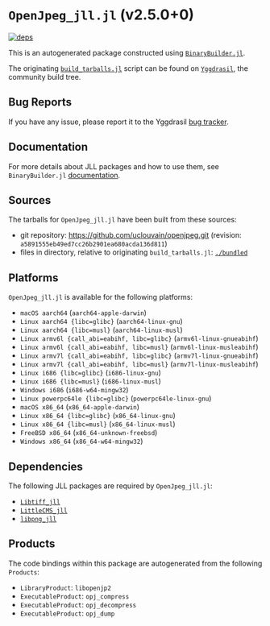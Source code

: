 # `OpenJpeg_jll.jl` (v2.5.0+0)

[![deps](https://juliahub.com/docs/OpenJpeg_jll/deps.svg)](https://juliahub.com/ui/Packages/OpenJpeg_jll/ZhiPc?page=2)

This is an autogenerated package constructed using [`BinaryBuilder.jl`](https://github.com/JuliaPackaging/BinaryBuilder.jl).

The originating [`build_tarballs.jl`](https://github.com/JuliaPackaging/Yggdrasil/blob/9f27401251bac4f3aba82f8f398ef62728100fd1/O/OpenJpeg/build_tarballs.jl) script can be found on [`Yggdrasil`](https://github.com/JuliaPackaging/Yggdrasil/), the community build tree.

## Bug Reports

If you have any issue, please report it to the Yggdrasil [bug tracker](https://github.com/JuliaPackaging/Yggdrasil/issues).

## Documentation

For more details about JLL packages and how to use them, see `BinaryBuilder.jl` [documentation](https://docs.binarybuilder.org/stable/jll/).

## Sources

The tarballs for `OpenJpeg_jll.jl` have been built from these sources:

* git repository: https://github.com/uclouvain/openjpeg.git (revision: `a5891555eb49ed7cc26b2901ea680acda136d811`)
* files in directory, relative to originating `build_tarballs.jl`: [`./bundled`](https://github.com/JuliaPackaging/Yggdrasil/tree/9f27401251bac4f3aba82f8f398ef62728100fd1/O/OpenJpeg/bundled)

## Platforms

`OpenJpeg_jll.jl` is available for the following platforms:

* `macOS aarch64` (`aarch64-apple-darwin`)
* `Linux aarch64 {libc=glibc}` (`aarch64-linux-gnu`)
* `Linux aarch64 {libc=musl}` (`aarch64-linux-musl`)
* `Linux armv6l {call_abi=eabihf, libc=glibc}` (`armv6l-linux-gnueabihf`)
* `Linux armv6l {call_abi=eabihf, libc=musl}` (`armv6l-linux-musleabihf`)
* `Linux armv7l {call_abi=eabihf, libc=glibc}` (`armv7l-linux-gnueabihf`)
* `Linux armv7l {call_abi=eabihf, libc=musl}` (`armv7l-linux-musleabihf`)
* `Linux i686 {libc=glibc}` (`i686-linux-gnu`)
* `Linux i686 {libc=musl}` (`i686-linux-musl`)
* `Windows i686` (`i686-w64-mingw32`)
* `Linux powerpc64le {libc=glibc}` (`powerpc64le-linux-gnu`)
* `macOS x86_64` (`x86_64-apple-darwin`)
* `Linux x86_64 {libc=glibc}` (`x86_64-linux-gnu`)
* `Linux x86_64 {libc=musl}` (`x86_64-linux-musl`)
* `FreeBSD x86_64` (`x86_64-unknown-freebsd`)
* `Windows x86_64` (`x86_64-w64-mingw32`)

## Dependencies

The following JLL packages are required by `OpenJpeg_jll.jl`:

* [`Libtiff_jll`](https://github.com/JuliaBinaryWrappers/Libtiff_jll.jl)
* [`LittleCMS_jll`](https://github.com/JuliaBinaryWrappers/LittleCMS_jll.jl)
* [`libpng_jll`](https://github.com/JuliaBinaryWrappers/libpng_jll.jl)

## Products

The code bindings within this package are autogenerated from the following `Products`:

* `LibraryProduct`: `libopenjp2`
* `ExecutableProduct`: `opj_compress`
* `ExecutableProduct`: `opj_decompress`
* `ExecutableProduct`: `opj_dump`
